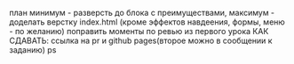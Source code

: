 план минимум - разверсть до блока с преимуществами, максимум - доделать верстку index.html (кроме эффектов навдеения, формы, меню - по желанию)
поправить моменты по ревью из первого урока
КАК СДАВАТЬ: ссылка на pr и github pages(второе можно в сообщении к заданию)
ps
